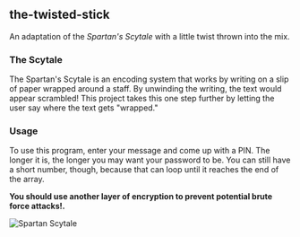 the-twisted-stick
-
An adaptation of the *Spartan's Scytale* with a little twist thrown into the mix.

### The Scytale

The Spartan's Scytale is an encoding system that works by writing on a slip of paper wrapped around a staff. By unwinding the writing, the text would appear scrambled! This project takes this one step further by letting the user say where the text gets "wrapped."

### Usage

To use this program, enter your message and come up with a PIN. The longer it is, the longer you may want your password to be. You can still have a short number, though, because that can loop until it reaches the end of the array.

**You should use another layer of encryption to prevent potential brute force attacks!.**

![Spartan Scytale](https://upload.wikimedia.org/wikipedia/commons/5/51/Skytale.png)
